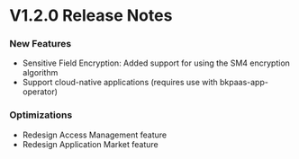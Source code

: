 # V1.2.0 Release Notes
### New Features
- Sensitive Field Encryption: Added support for using the SM4 encryption algorithm
- Support cloud-native applications (requires use with bkpaas-app-operator)

### Optimizations
- Redesign Access Management feature
- Redesign Application Market feature